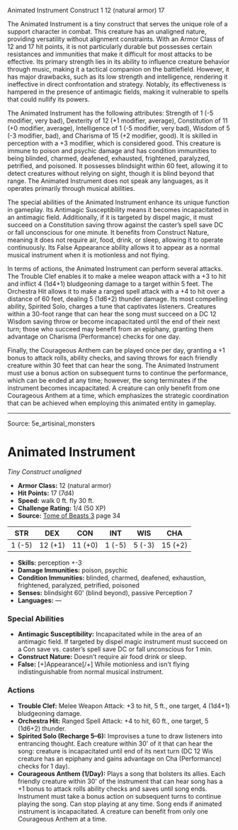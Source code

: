 <MonsterName/>Animated Instrument</MonsterName>
<CreatureType/>Construct</CreatureType>
<CR/>1</CR>
<AC/>12 (natural armor)</AC>
<HP/>17</HP>
<summary>The Animated Instrument is a tiny construct that serves the unique role of a support character in combat. This creature has an unaligned nature, providing versatility without alignment constraints. With an Armor Class of 12 and 17 hit points, it is not particularly durable but possesses certain resistances and immunities that make it difficult for most attacks to be effective. Its primary strength lies in its ability to influence creature behavior through music, making it a tactical companion on the battlefield. However, it has major drawbacks, such as its low strength and intelligence, rendering it ineffective in direct confrontation and strategy. Notably, its effectiveness is hampered in the presence of antimagic fields, making it vulnerable to spells that could nullify its powers.</summary>

<detail>

The Animated Instrument has the following attributes: Strength of 1 (-5 modifier, very bad), Dexterity of 12 (+1 modifier, average), Constitution of 11 (+0 modifier, average), Intelligence of 1 (-5 modifier, very bad), Wisdom of 5 (-3 modifier, bad), and Charisma of 15 (+2 modifier, good). It is skilled in perception with a +3 modifier, which is considered good. This creature is immune to poison and psychic damage and has condition immunities to being blinded, charmed, deafened, exhausted, frightened, paralyzed, petrified, and poisoned. It possesses blindsight within 60 feet, allowing it to detect creatures without relying on sight, though it is blind beyond that range. The Animated Instrument does not speak any languages, as it operates primarily through musical abilities.

The special abilities of the Animated Instrument enhance its unique function in gameplay. Its Antimagic Susceptibility means it becomes incapacitated in an antimagic field. Additionally, if it is targeted by dispel magic, it must succeed on a Constitution saving throw against the caster’s spell save DC or fall unconscious for one minute. It benefits from Construct Nature, meaning it does not require air, food, drink, or sleep, allowing it to operate continuously. Its False Appearance ability allows it to appear as a normal musical instrument when it is motionless and not flying.

In terms of actions, the Animated Instrument can perform several attacks. The Trouble Clef enables it to make a melee weapon attack with a +3 to hit and inflict 4 (1d4+1) bludgeoning damage to a target within 5 feet. The Orchestra Hit allows it to make a ranged spell attack with a +4 to hit over a distance of 60 feet, dealing 5 (1d6+2) thunder damage. Its most compelling ability, Spirited Solo, charges a tune that captivates listeners. Creatures within a 30-foot range that can hear the song must succeed on a DC 12 Wisdom saving throw or become incapacitated until the end of their next turn; those who succeed may benefit from an epiphany, granting them advantage on Charisma (Performance) checks for one day. 

Finally, the Courageous Anthem can be played once per day, granting a +1 bonus to attack rolls, ability checks, and saving throws for each friendly creature within 30 feet that can hear the song. The Animated Instrument must use a bonus action on subsequent turns to continue the performance, which can be ended at any time; however, the song terminates if the instrument becomes incapacitated. A creature can only benefit from one Courageous Anthem at a time, which emphasizes the strategic coordination that can be achieved when employing this animated entity in gameplay.</detail>



---

Source: 5e_artisinal_monsters

# Animated Instrument

*Tiny* *Construct* *unaligned*

- **Armor Class:** 12 (natural armor)
- **Hit Points:** 17 (7d4)
- **Speed:** walk 0 ft. fly 30 ft.
- **Challenge Rating:** 1/4 (50 XP)
- **Source:** [Tome of Beasts 3](https://koboldpress.com/kpstore/product/tome-of-beasts-3-for-5th-edition/) page 34

| STR | DEX | CON | INT | WIS | CHA |
| --- | --- | --- | --- | --- | --- |
| 1 (-5) | 12 (+1) | 11 (+0) | 1 (-5) | 5 (-3) | 15 (+2) |

- **Skills:** perception +-3
- **Damage Immunities:** poison, psychic
- **Condition Immunities:** blinded, charmed, deafened, exhaustion, frightened, paralyzed, petrified, poisoned
- **Senses:** blindsight 60' (blind beyond), passive Perception 7
- **Languages:** —

### Special Abilities

- **Antimagic Susceptibility:** Incapacitated while in the area of an antimagic field. If targeted by dispel magic instrument must succeed on a Con save vs. caster’s spell save DC or fall unconscious for 1 min.
- **Construct Nature:** Doesn’t require air food drink or sleep.
- **False:** [+]Appearance[/+] While motionless and isn't flying indistinguishable from normal musical instrument.

### Actions

- **Trouble Clef:** Melee Weapon Attack: +3 to hit, 5 ft., one target, 4 (1d4+1) bludgeoning damage.
- **Orchestra Hit:** Ranged Spell Attack: +4 to hit, 60 ft., one target, 5 (1d6+2) thunder.
- **Spirited Solo (Recharge 5–6):** Improvises a tune to draw listeners into entrancing thought. Each creature within 30' of it that can hear the song: creature is incapacitated until end of its next turn (DC 12 Wis creature has an epiphany and gains advantage on Cha (Performance) checks for 1 day).
- **Courageous Anthem (1/Day):** Plays a song that bolsters its allies. Each friendly creature within 30' of the instrument that can hear song has a +1 bonus to attack rolls ability checks and saves until song ends. Instrument must take a bonus action on subsequent turns to continue playing the song. Can stop playing at any time. Song ends if animated instrument is incapacitated. A creature can benefit from only one Courageous Anthem at a time.




